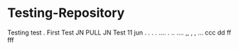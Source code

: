 # Testing-Repository

Testing test . First Test JN PULL JN
Test 11 jun . . . . .... . .. 
.... ,, , ,
...
ccc
dd ff fff
